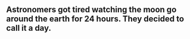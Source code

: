## Astronomers got tired watching the moon go around the earth for 24 hours. They decided to call it a day.